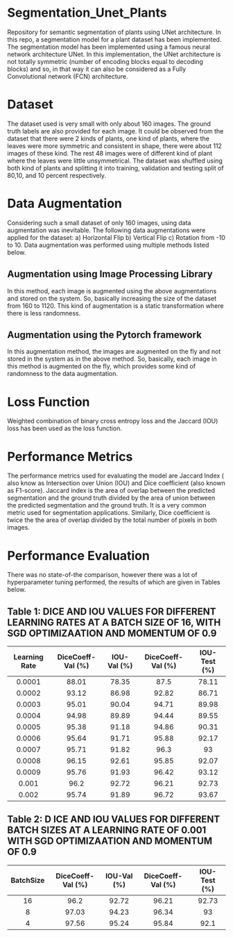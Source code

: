 # Segmentation_Unet_Plants
Repository for semantic segmentation of plants using UNet architecture. In this repo, a segmentation model for a plant dataset has been implemented. The segmentation model has been implemented using a famous neural network architecture UNet. In this implementation, the UNet architecture is not totally symmetric (number of encoding blocks equal to decoding blocks) and so, in that way it can also be considered as a Fully Convolutional network (FCN) architecture. 

# Dataset
The dataset used is very small with only about 160 images. The ground truth labels are also provided for each image. It could be observed from the dataset that there were 2 kinds of plants, one kind of plants, where the leaves were more symmetric and consistent in shape, there were about 112 images of these kind. The rest 48 images were of different kind of plant where the leaves were little unsymmetrical. The dataset was shuffled using both kind of plants and splitting
it into training, validation and testing split of 80,10, and 10 percent respectively.

# Data Augmentation
Considering such a small dataset of only 160 images, using data augmentation was inevitable. The following data augmentations were applied for the dataset: a) Horizontal Flip b) Vertical Flip c) Rotation from -10 to 10. Data augmentation was performed using multiple methods listed below.
## Augmentation using Image Processing Library
In this method, each image is augmented using the above augmentations and stored on the system. So, basically increasing the size of the dataset from 160 to 1120. This kind of augmentation is a static transformation where there is less randomness.
## Augmentation using the Pytorch framework
In this augmentation method, the images are augmented on the fly and not stored in the system as in the above method. So, basically, each image in this method is augmented on the fly, which provides some kind of randomness to the data augmentation.

# Loss Function
Weighted combination of binary cross entropy loss and the Jaccard (IOU) loss has been used as the loss function.

# Performance Metrics
The performance metrics used for evaluating the model are Jaccard Index ( also know as Intersection over Union (IOU) and Dice coefficient (also known as F1-score). Jaccard index is the area of overlap between the predicted segmentation and the ground truth divided by the area of union between the predicted segmentation and the ground truth. It is a very common metric used for segmentation applications. Similarly, Dice coefficient is twice the the area of overlap divided by the total number of pixels in both images. 

# Performance Evaluation
There was no state-of-the comparison, however there was a lot of hyperparameter tuning performed, the results of which are given in Tables below.

## Table 1: DICE AND IOU VALUES FOR DIFFERENT LEARNING RATES AT A BATCH SIZE OF 16, WITH SGD OPTIMIZAATION AND MOMENTUM OF 0.9
| Learning Rate | DiceCoeff-Val (%) | IOU-Val (%) | DiceCoeff-Val (%) | IOU-Test (%) |
| :-----------: |:-------------:    | :-----:     |   :-----:         |  :-----: |
|   0.0001      |  88.01           |   78.35      |     87.5          | 78.11 
|   0.0002      |  93.12           |   86.98      |      92.82        | 86.71
|   0.0003      |  95.01           |   90.04      |      94.71        | 89.98
|   0.0004      |  94.98           |   89.89      |      94.44        | 89.55
|   0.0005      |  95.38           |   91.18      |      94.86        | 90.31
|   0.0006      |  95.64           |   91.71      |      95.88        | 92.17
|   0.0007      |  95.71           |   91.82      |      96.3         |  93
|   0.0008      |  96.15           |   92.61      |      95.85        | 92.07
|   0.0009      |  95.76           |   91.93      |      96.42        | 93.12
|   0.001       |  96.2           |   92.72       |      96.21        | 92.73
|   0.002       |  95.74           |   91.89      |      96.72        | 93.67

## Table 2: D ICE AND IOU VALUES FOR DIFFERENT BATCH SIZES AT A LEARNING RATE OF 0.001 WITH SGD OPTIMIZAATION AND MOMENTUM OF 0.9
| BatchSize | DiceCoeff-Val (%) | IOU-Val (%) | DiceCoeff-Val (%) | IOU-Test (%) |
| :-----------: |:-------------:    | :-----:     |   :-----:         |  :-----: |
|   16      |  96.2           |   92.72      |     96.21          | 92.73 
|   8      |  97.03           |   94.23      |      96.34        | 93
|   4      |  97.56           |   95.24      |      95.84        | 92.1


